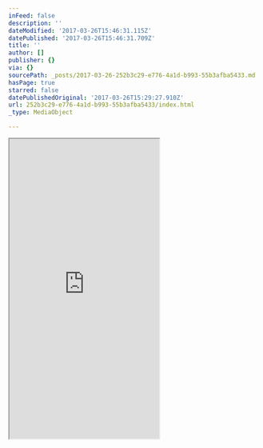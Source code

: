 ```yaml
---
inFeed: false
description: ''
dateModified: '2017-03-26T15:46:31.115Z'
datePublished: '2017-03-26T15:46:31.709Z'
title: ''
author: []
publisher: {}
via: {}
sourcePath: _posts/2017-03-26-252b3c29-e776-4a1d-b993-55b3afba5433.md
hasPage: true
starred: false
datePublishedOriginal: '2017-03-26T15:29:27.910Z'
url: 252b3c29-e776-4a1d-b993-55b3afba5433/index.html
_type: MediaObject

---
```

<iframe src="https://the-grid.github.io/ed-userhtml/?g=eJxtVFGP4jYQfoZfMZurFJCOhN3trVrKovb27qEVUld71_axcuyBGBw7ZzssuRX_pa_7O_hjnSSQJQgjodj-Zr6ZzzMzFXIDUtwHGVtKHoDzpcL7IEW5TP3kbjzOt8FsGhNqBv3-1HErcw--zAnkcevjFduw5pSMLSdT73M3iWNuBEarbwXaMuImi5vP0U10Tb9M6mjlKs-N7aw_vRqN4LfCp2NQhq_hwDQazVrWrnuhI1bBG-curqxGOXPu2Vih0DmiurlABId1dPt28sMAhOFFhtrDMLLIRDlYFJp7afRgCC_9E2T4rnBoU5-pcBhx5wZhI1n4PqxFC4e_HNCt0YbZJrV70Pjc5Dqn_eNJzIPwn-tVsi1uH8bj22dMn27WSfHwh7Hff_50c5uWnz8SAS8TY5SJsHhTgPg6ZO2mV1FG9esqqdeDlw6EM6USxtd_Pc0nEB61zZcjluejZb5CnWlxPf6m8A5lsl2kVi0WnPM7u40cGbNERVyZQsSCuTQxzIqoFuV9l8Zoz6RGO4FDoXXvJQFO-I8JkipKOOSFRVc6j5mrH_tw_a8ySxPlenlGlluZMVs-EIT4wneLn64__PjpDCQk9xPoilHL5aVXSGYHkjOzGvKMisIgUPBRot6gLhBeNMtwdxVcgGPGpDpy9WjVB7_rvPCPinFMjRK1MhvjbX33K24xyxVW2R48VnYLYzzar9R1BP4z8ailhcxoUBQGVLpSi12IoFopVXNr-2C0xi1VNZgCpG76oNo6ph159CAQqlZCmAyDfsPe2132XEf8hXrmkpzH5QrOqbyJe34SK5B6pty_ThML8Wz_H0xdzvRhBoUJ6RLOXmr_O-pfupo1yL_3r1YuJH6HWjJIjPQIFa7Nvo54QSco5ixB0j_4zFPkV12ERW_LI-Bp_0oxshLtOcihbt081UGjhcHmJAwHFF_mGkHF_tVJS72BDliRM0szUvvhJa9SLzuOZRRFXRyhfJtCo9dV0LugNL1Qr3u-e3NUDYpHCiRzp89E3rnJq3Knfy0F9Y5ZkGYhxDHMkVkNLDEFjd4KRqbHDn2bvDQxXdxct2RnlUKZ5kY7_FrWVN6sUYdNVe_qMXkSdnXQzur_AVdo6nY" height="600" style=""></iframe>